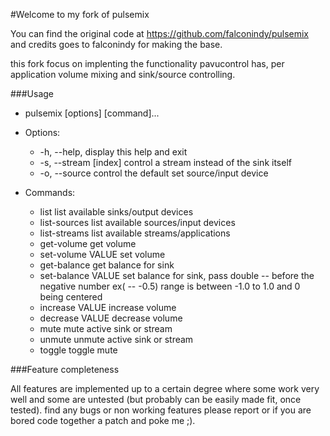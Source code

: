 #Welcome to my fork of pulsemix

You can find the original code at https://github.com/falconindy/pulsemix
and credits goes to falconindy for making the base.

this fork focus on implenting the functionality pavucontrol has, per application volume mixing and sink/source controlling.

###Usage

* pulsemix [options] [command]...

* Options:
    * -h, --help,          display this help and exit
    * -s, --stream [index] control a stream instead of the sink itself
    * -o, --source         control the default set source/input device

* Commands:
    * list               list available sinks/output devices
    * list-sources       list available sources/input devices
    * list-streams       list available streams/applications
    * get-volume         get volume
    * set-volume VALUE   set volume
    * get-balance        get balance for sink
    * set-balance VALUE  set balance for sink, pass double -- before the negative number ex( -- -0.5) range is between -1.0 to 1.0 and 0 being centered
    * increase VALUE     increase volume
    * decrease VALUE     decrease volume
    * mute               mute active sink or stream
    * unmute             unmute active sink or stream
    * toggle             toggle mute

###Feature completeness

All features are implemented up to a certain degree where some work very well and some are untested (but probably can be easily made fit, once tested).
find any bugs or non working features please report or if you are bored code together a patch and poke me ;).
